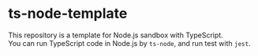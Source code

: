 # ts-node-template

This repository is a template for Node.js sandbox with TypeScript.  
You can run TypeScript code in Node.js by `ts-node`, and run test with `jest`.
